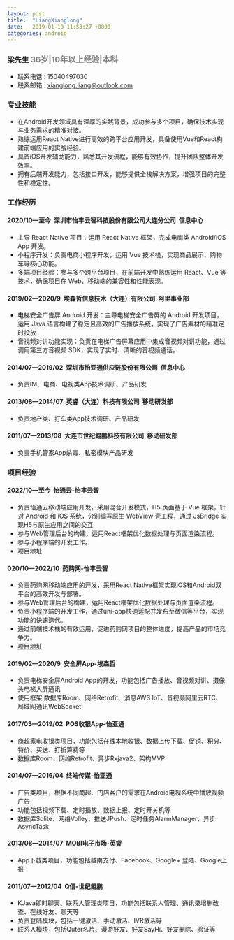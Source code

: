 ```yaml
---
layout: post
title:  "LiangXianglong"
date:   2019-01-10 11:53:27 +0800
categories: android
---
```


### 梁先生 <span style="font-size:18px;color:grey">36岁|10年以上经验|本科<span>
- 	联系电话 : 15040497030
-	联系邮箱 : <a href="mailto:xianglong.liang@outlook.com">xianglong.liang@outlook.com</a>
<!-- - 	Blog : [ngliaxl.github.io](https://ngliaxl.github.io) -->
<!-- - 	Github : [github.com/ngliaxl](https://github.com/ngLiaXL) -->
 

###	专业技能
- 在Android开发领域具有深厚的实践背景，成功参与多个项目，确保技术实现与业务需求的精准对接。
- 熟练运用React Native进行高效的跨平台应用开发，具备使用Vue和React构建前端应用的实战经验。
- 具备iOS开发辅助能力，熟悉其开发流程，能够有效协作，提升团队整体开发效率。
- 拥有后端开发能力，包括接口开发，能够提供全栈解决方案，增强项目的完整性和稳定性。

###	工作经历 
#### 2020/10—至今&nbsp;&nbsp;深圳市怡丰云智科技股份有限公司大连分公司&nbsp;&nbsp;信息中心  
- 主导 React Native 项目：运用 React Native 框架，完成电商类 Android/iOS App 开发。
- 小程序开发：负责电商小程序开发，运用 Vue 技术栈，实现商品展示、购物车等核心功能。
- 多端项目经验：参与多个跨平台项目，在前端开发中熟练运用 React、Vue 等技术，确保项目在 Web、移动端的兼容性和性能表现。

#### 2019/02—2020/9&nbsp;&nbsp;埃森哲信息技术（大连）有限公司&nbsp;&nbsp;阿里事业部
- 电梯安全广告屏 Android 开发：主导电梯安全广告屏的 Android 开发项目，运用 Java 语言构建了稳定且高效的广告播放系统，实现了广告素材的精准定时投放
- 音视频对讲功能实现：负责在电梯广告屏幕应用中集成音视频对讲功能，通过调用第三方音视频 SDK，实现了实时、清晰的音视频通话。

#### 2014/07—2019/02&nbsp;&nbsp;深圳市怡亚通供应链股份有限公司&nbsp;&nbsp;信息中心 
- 负责IM、电商、电视类App技术调研、产品研发

#### 2013/08—2014/07&nbsp;&nbsp;英睿（大连）科技有限公司&nbsp;&nbsp;移动研发部 
- 负责地产类、打车类App技术调研、产品研发

#### 2011/07—2013/08&nbsp;&nbsp;大连市世纪鲲鹏科技有限公司&nbsp;&nbsp;移动研发部
- 负责手机管家App杀毒、私密模块产品研发



###	项目经验
#### 2022/10—至今&nbsp;&nbsp;怡通云-怡丰云智
-	负责怡通云移动端应用开发，采用混合开发模式，H5 页面基于 Vue 框架，针对 Android 和 iOS 系统，分别编写原生 WebView 壳工程，通过 JsBridge 实现H5与原生应用之间的交互
-	参与Web管理后台的构建，运用React框架优化数据处理与页面渲染流程。
-	参与小程序端的开发工作。  
-	[项目地址](https://a.vmall.com/app/C103967345)

#### 020/10—2022/10&nbsp;&nbsp;药购网-怡丰云智 
-	负责药购网移动端应用的开发，采用React Native框架实现iOS和Android双平台的高效开发与部署。
-	参与Web管理后台的构建，运用React框架优化数据处理与页面渲染流程。
-	负责小程序端的开发工作，通过uni-app快速适配并发布至微信等平台，实现功能的快速迭代。
-	通过前端技术栈的有效运用，促进药购网项目的整体进度，提高产品的市场竞争力。
-	[项目地址](https://a.vmall.com/app/C103105531)

#### 2019/02—2020/9&nbsp;&nbsp;安全屏App-埃森哲 
-	负责电梯安全屏Android App的开发，功能包括广告播放、音视频对讲、摄像头电梯大屏通讯
-	使用框架 数据库Room、网络Retrofit、消息AWS IoT、音视频阿里云RTC、局域网通讯WebSocket

#### 2017/03—2019/02&nbsp;&nbsp;POS收银App-怡亚通 
-	商超家电收银类项目，功能包括在线本地收银、数据上传下载、促销、积分、特价、买送、打折算费等  
-	数据库Room、网络Retrofit、异步Rxjava2、架构MVP 

<!-- -	**2016/04—2017/03&nbsp;&nbsp;怡信-怡亚通**  
项目简介：    
• IM类项目，使用融云第三方推送服务实现客户之间的聊天功能  
• 功能包括即时文本、图片、语音消息、群组、聊天室等    
• 数据库Sqlite、网络HttpClient、异步AsyncTask、图片Glide  
职责：   
• 负责整体项目设计及研发 -->

#### 2014/07—2016/04&nbsp;&nbsp;终端传媒-怡亚通
-	广告类项目，根据不同商超、门店客户的需求在Android电视系统中播放视频广告  
-	功能包括视频下载、定时播放、数据上报、定时开关机等  
-	数据库Sqlite、网络Volley、推送JPush、定时任务AlarmManager、异步AsyncTask

<!--
-	**2014/07—2015/06，怡亚通，宇商网**  
项目简介：     
• 电商类项目，功能包括商品展示、下单、支付、定位等  
• 微信、支付宝、QQ、微博分享登录、高德定位  
• 数据库Sqlite、网络Volley、异步AsyncTask、图片Volley的NetworkImageView  
职责：   
• 负责整体项目设计及研发
-->

<!--
-	**2014/05—2014/07，英睿，中国故事**  
项目简介：     
• 电商酒类项目，功能包括扫描二维码分享品酒经验、文章发布等  
• 支付宝、微信支付宝、zbar二维码  
• 网络Volley  
职责：   
• 负责整体项目设计及研发
-->

<!--
-	**2013/08—2014/05，英睿，神马地产**  
项目简介：    
• 地图打车类项目，功能包括乘客端的楼盘列表、订单、约车、司机抢单、百度地图定位、JPush推送、讯飞语音播报  
职责：    
• 负责整体项目设计及研发
-->

#### 2013/08—2014/07&nbsp;&nbsp;MOBI电子市场-英睿
-	App下载类项目，功能包括越南支付、Facebook、Google+ 登陆、Google上报

<!-- -	**2012/04—2013/08&nbsp;&nbsp;手机优化-世纪鲲鹏**  
项目简介：  
• 手机优化类项目，功能包括病毒查杀、隐私保护、广告拦截、手机优化等  
职责：     
• 负责私密图片模块，包括图片编辑、解密移动、删除等  
• 杀毒模块，包括本地查杀、监听杀毒、定时查杀、安装包前/后APK文件扫描、文件时间监听
 -->

#### 2011/07—2012/04&nbsp;&nbsp;Q信-世纪鲲鹏   
-	KJava即时聊天、联系人管理类项目，功能包括联系人管理、通讯录增删改查、在线好友、聊天等  
-	负责登陆模块，包括一键激活、手动激活、IVR激活等  
-	联系人模块，包括Quter名片、漫游好友、好友SayHi、好友删除、验证等
